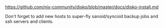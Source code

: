 https://github.com/nix-community/disko/blob/master/docs/disko-install.md

Don't forget to add new hosts to super-fly sanoid/syncoid backup jobs and ssh servers and clients.
